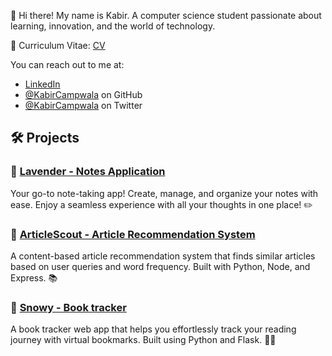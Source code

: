 
🐳 Hi there! My name is Kabir. A computer science student passionate about learning, innovation, and the world of technology.

📃 Curriculum Vitae: [CV](cv.html)

You can reach out to me at:

- [LinkedIn](https://www.linkedin.com/in/kabircampwala/)
- [@KabirCampwala](https://github.com/kabirCampwala/) on GitHub
- [@KabirCampwala](https://x.com/KabirCampwala) on Twitter

## 🛠️ Projects

### 🪻 [Lavender - Notes Application](https://github.com/KabirCampwala/lavender-notes-app)
Your go-to note-taking app! Create, manage, and organize your notes with ease. Enjoy a seamless experience with all your thoughts in one place! ✏️

### 📄 [ArticleScout - Article Recommendation System](https://github.com/KabirCampwala/Article-Recommendation-System)
A content-based article recommendation system that finds similar articles based on user queries and word frequency. Built with Python, Node, and Express. 📚

### 📖 [Snowy - Book tracker](https://github.com/KabirCampwala/Snowy---Book-Tracker)
A book tracker web app that helps you effortlessly track your reading journey with virtual bookmarks. Built using Python and Flask. 📕🔖

